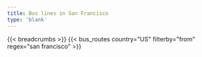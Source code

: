 ```yaml
---
title: Bus lines in San Francisco
type: 'blank'
---
```


{{< breadcrumbs >}}
{{< bus_routes country="US" filterby="from" regex="san francisco" >}}
